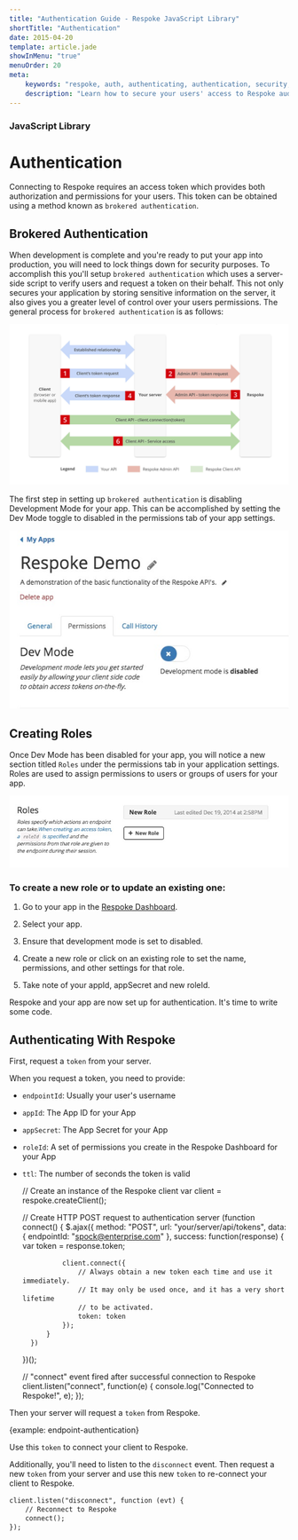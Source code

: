 ```yaml
---
title: "Authentication Guide - Respoke JavaScript Library"
shortTitle: "Authentication"
date: 2015-04-20
template: article.jade
showInMenu: "true"
menuOrder: 20
meta:
    keywords: "respoke, auth, authenticating, authentication, security, token, webrtc"
    description: "Learn how to secure your users' access to Respoke audio, video, text and data channels."
---
```


### JavaScript Library

# Authentication
Connecting to Respoke requires an access token which provides both authorization and permissions for your users. This token can be obtained using a method known as `brokered authentication`. 


## Brokered Authentication
When development is complete and you're ready to put your app into production, you will need to lock things down for security purposes. To accomplish this you'll setup `brokered authentication` which uses a server-side script to verify users and request a token on their behalf. This not only secures your application by storing sensitive information on the server, it also gives you a greater level of control over your users permissions. The general process for `brokered authentication` is as follows:

![Dev Mode Enabled](../../../images/respoke-brokered-auth-flow.jpg)

The first step in setting up `brokered authentication` is disabling Development Mode for your app. This can be accomplished by setting the Dev Mode toggle to disabled in the permissions tab of your app settings.

![Dev Mode Enabled](../../../images/dev-mode-disabled.jpg)

## Creating Roles

Once Dev Mode has been disabled for your app, you will notice a new section titled `Roles` under the permissions tab in your application settings. Roles are used to assign permissions to users or groups of users for your app.

![Dev Mode Enabled](../../../images/roles.jpg)

### To create a new role or to update an existing one:

1. Go to your app in the [Respoke Dashboard](https://portal.respoke.io/#/apps/).

2. Select your app.

3. Ensure that development mode is set to disabled.

4. Create a new role or click on an existing role to set the name, permissions, and other settings for that role.

5. Take note of your appId, appSecret and new roleId.

Respoke and your app are now set up for authentication. It's time to write some code.

## Authenticating With Respoke

First, request a `token` from your server. 

When you request a token, you need to provide:

- `endpointId`: Usually your user's username
- `appId`: The App ID for your App
- `appSecret`: The App Secret for your App
- `roleId`: A set of permissions you create in the Respoke Dashboard for your App
- `ttl`: The number of seconds the token is valid



    // Create an instance of the Respoke client
    var client = respoke.createClient();

    // Create HTTP POST request to authentication server
    (function connect() {
        $.ajax({
            method: "POST",
            url: "your/server/api/tokens",
            data: {
                endpointId: "spock@enterprise.com"
            },
            success: function(response) {
                var token = response.token;

                client.connect({
                    // Always obtain a new token each time and use it immediately.
                    // It may only be used once, and it has a very short lifetime
                    // to be activated.
                    token: token
                });
            }
        })
    })();

    // "connect" event fired after successful connection to Respoke
    client.listen("connect", function(e) {
        console.log("Connected to Respoke!", e);
    });

Then your server will request a `token` from Respoke.

{example: endpoint-authentication}

Use this `token` to connect your client to Respoke.

Additionally, you'll need to listen to the `disconnect` event. Then request a new `token` from your server and use this new `token` to re-connect your client to Respoke.

    client.listen("disconnect", function (evt) {
        // Reconnect to Respoke
        connect();
    });

